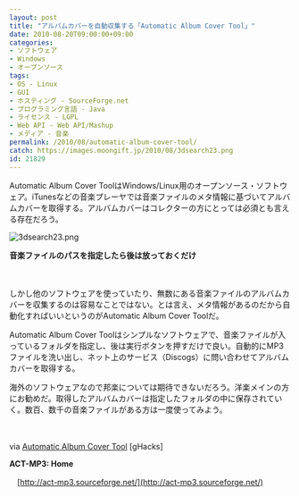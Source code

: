 ```yaml
---
layout: post
title: "アルバムカバーを自動収集する「Automatic Album Cover Tool」"
date: 2010-08-20T09:00:00+09:00
categories:
- ソフトウェア
- Windows
- オープンソース
tags: 
- OS - Linux
- GUI
- ホスティング - SourceForge.net
- プログラミング言語 - Java
- ライセンス - LGPL
- Web API - Web API/Mashup
- メディア - 音楽
permalink: /2010/08/automatic-album-cover-tool/
catch: https://images.moongift.jp/2010/08/3dsearch23.png
id: 21829
---
```

Automatic Album Cover ToolはWindows/Linux用のオープンソース・ソフトウェア。iTunesなどの音楽プレーヤでは音楽ファイルのメタ情報に基づいてアルバムカバーを取得する。アルバムカバーはコレクターの方にとっては必須とも言える存在だろう。

  

![3dsearch23.png](https://images.moongift.jp/2010/08/3dsearch23.png)  
  
**音楽ファイルのパスを指定したら後は放っておくだけ**

  

　

  

しかし他のソフトウェアを使っていたり、無数にある音楽ファイルのアルバムカバーを収集するのは容易なことではない。とは言え、メタ情報があるのだから自動化すればいいというのがAutomatic Album Cover Toolだ。

  
<!--more-->

Automatic Album Cover Toolはシンプルなソフトウェアで、音楽ファイルが入っているフォルダを指定し、後は実行ボタンを押すだけで良い。自動的にMP3ファイルを洗い出し、ネット上のサービス（Discogs）に問い合わせてアルバムカバーを取得する。

  

海外のソフトウェアなので邦楽については期待できないだろう。洋楽メインの方にお勧めだ。取得したアルバムカバーは指定したフォルダの中に保存されていく。数百、数千の音楽ファイルがある方は一度使ってみよう。

  

　

  

via [Automatic Album Cover Tool](http://www.ghacks.net/2010/08/08/automatic-album-cover-tool/) [gHacks]

  

**ACT-MP3: Home**  
  
　[http://act-mp3.sourceforge.net/](http://act-mp3.sourceforge.net/)

  
